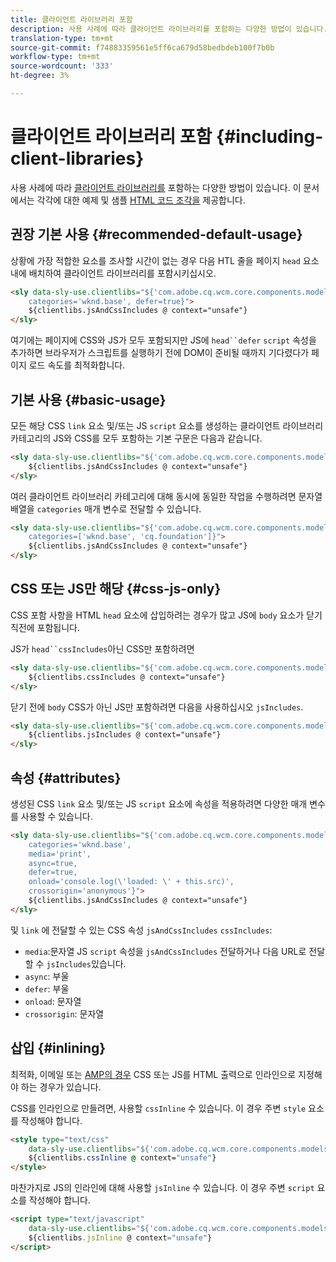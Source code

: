 ```yaml
---
title: 클라이언트 라이브러리 포함
description: 사용 사례에 따라 클라이언트 라이브러리를 포함하는 다양한 방법이 있습니다.
translation-type: tm+mt
source-git-commit: f74883359561e5ff6ca679d58bedbdeb100f7b0b
workflow-type: tm+mt
source-wordcount: '333'
ht-degree: 3%

---
```



# 클라이언트 라이브러리 포함 {#including-client-libraries}

사용 사례에 따라 [클라이언트 라이브러리를](/help/developing/archetype/uifrontend.md#clientlibs) 포함하는 다양한 방법이 있습니다. 이 문서에서는 각각에 대한 예제 및 샘플 [HTML 코드 조각을](https://docs.adobe.com/content/help/ko-KR/experience-manager-htl/using/overview.html) 제공합니다.

## 권장 기본 사용 {#recommended-default-usage}

상황에 가장 적합한 요소를 조사할 시간이 없는 경우 다음 HTL 줄을 페이지 `head` 요소 내에 배치하여 클라이언트 라이브러리를 포함시키십시오.

```html
<sly data-sly-use.clientlibs="${'com.adobe.cq.wcm.core.components.models.ClientLibraries' @
    categories='wknd.base', defer=true}">
    ${clientlibs.jsAndCssIncludes @ context="unsafe"}
</sly>
```

여기에는 페이지에 CSS와 JS가 모두 포함되지만 JS에 `head``defer` `script` 속성을 추가하면 브라우저가 스크립트를 실행하기 전에 DOM이 준비될 때까지 기다렸다가 페이지 로드 속도를 최적화합니다.

## 기본 사용 {#basic-usage}

모든 해당 CSS `link` 요소 및/또는 JS `script` 요소를 생성하는 클라이언트 라이브러리 카테고리의 JS와 CSS를 모두 포함하는 기본 구문은 다음과 같습니다.

```html
<sly data-sly-use.clientlibs="${'com.adobe.cq.wcm.core.components.models.ClientLibraries' @ categories='wknd.base'}">
    ${clientlibs.jsAndCssIncludes @ context="unsafe"}
</sly>
```

여러 클라이언트 라이브러리 카테고리에 대해 동시에 동일한 작업을 수행하려면 문자열 배열을 `categories` 매개 변수로 전달할 수 있습니다.

```html
<sly data-sly-use.clientlibs="${'com.adobe.cq.wcm.core.components.models.ClientLibraries' @
    categories=['wknd.base', 'cq.foundation']}">
    ${clientlibs.jsAndCssIncludes @ context="unsafe"}
</sly>
```

## CSS 또는 JS만 해당 {#css-js-only}

CSS 포함 사항을 HTML `head` 요소에 삽입하려는 경우가 많고 JS에 `body` 요소가 닫기 직전에 포함됩니다.

JS가 `head``cssIncludes`아닌 CSS만 포함하려면

```html
<sly data-sly-use.clientlibs="${'com.adobe.cq.wcm.core.components.models.ClientLibraries' @ categories='wknd.base'}">
    ${clientlibs.cssIncludes @ context="unsafe"}
</sly>
```

닫기 전에 `body` CSS가 아닌 JS만 포함하려면 다음을 사용하십시오 `jsIncludes`.

```html
<sly data-sly-use.clientlibs="${'com.adobe.cq.wcm.core.components.models.ClientLibraries' @ categories='wknd.base'}">
    ${clientlibs.jsIncludes @ context="unsafe"}
</sly>
```

## 속성 {#attributes}

생성된 CSS `link` 요소 및/또는 JS `script` 요소에 속성을 적용하려면 다양한 매개 변수를 사용할 수 있습니다.

```html
<sly data-sly-use.clientlibs="${'com.adobe.cq.wcm.core.components.models.ClientLibraries' @
    categories='wknd.base',
    media='print',
    async=true,
    defer=true,
    onload='console.log(\'loaded: \' + this.src)',
    crossorigin='anonymous'}">
    ${clientlibs.jsAndCssIncludes @ context="unsafe"}
</sly>
```

및 `link` 에 전달할 수 있는 CSS 속성 `jsAndCssIncludes` `cssIncludes`:

* `media`:문자열 JS `script` 속성을 `jsAndCssIncludes` 전달하거나 다음 URL로 전달할 수 `jsIncludes`있습니다.
* `async`: 부울
* `defer`: 부울
* `onload`: 문자열
* `crossorigin`: 문자열

## 삽입 {#inlining}

최적화, 이메일 또는 [AMP의 경우](amp.md) CSS 또는 JS를 HTML 출력으로 인라인으로 지정해야 하는 경우가 있습니다.

CSS를 인라인으로 만들려면, 사용할 `cssInline` 수 있습니다. 이 경우 주변 `style` 요소를 작성해야 합니다.

```html
<style type="text/css"
    data-sly-use.clientlibs="${'com.adobe.cq.wcm.core.components.models.ClientLibraries' @ categories='wknd.base'}">
    ${clientlibs.cssInline @ context="unsafe"}
</style>
```

마찬가지로 JS의 인라인에 대해 사용할 `jsInline` 수 있습니다. 이 경우 주변 `script` 요소를 작성해야 합니다.

```html
<script type="text/javascript"
    data-sly-use.clientlibs="${'com.adobe.cq.wcm.core.components.models.ClientLibraries' @ categories='wknd.base'}">
    ${clientlibs.jsInline @ context="unsafe"}
</script>
```
